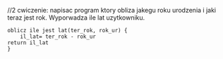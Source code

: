 //2 cwiczenie: napisac program ktory obliza jakegu roku urodzenia i jaki teraz jest rok. Wyporwadza ile lat uzytkowniku.
```
oblicz ile jest lat(ter_rok, rok_ur) {
    il_lat= ter_rok - rok_ur
return il_lat
}
```
